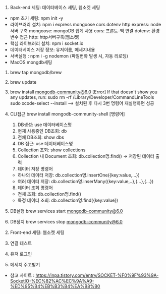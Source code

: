 1. Back-end 세팅: 데이터베이스 세팅, 웹소켓 세팅
- npm 초기 세팅: npm init -y
- 라이브러리 설치: npm i express mongoose cors dotenv http
  express: node 서버 구축
  mongoose: mongoDB 쉽게 사용
  cors: 프론트-백 연결
  dotenv: 환경변수 접근
  http: http서버구축(웹소켓)
- 핵심 라이브러리 설치: npm i socket.io
- 데이터베이스 저장 정보: 유저이름, 메세지내용
- 서버실행 : npm i -g nodemon (파일변화 발생 시, 자동 리로딩)
- MacOS mongdb세팅
 1) brew tap mongodb/brew
 2) brew update
 3) brew install mongodb-community@6.0
    [Error]
     If that doesn't show you any updates, run:
        sudo rm -rf /Library/Developer/CommandLineTools
        sudo xcode-select --install
        --> 설치된 후 다시 3번 명령어 재실행하면 성공
 
 4) CLI접근 brew install mongodb-community-shell
    [명령어]
    1. DB생성: use 데이터베이스명
    2. 현재 사용중인 DB조회: db
    3. 전체 DB조회: show dbs
    4. DB 접근: use 데이터베이스명
    5. Collection 조회: show collections
    6. Collection 내 Document 조회: db.collection명.find() -> 저장된 데이터 출력
    7. 데이터 저장 명령어
     - 하나의 데이터 저장: db.collection명.insertOne({key:value,...}) 
     - 여러 데이터 저장: db.collection명.inserMany({key:value,..},{...},{...})
    8. 데이터 조회 명령어
     - 전체 조회: db.collection명.find()
     - 특정 데이터 조회: db.collection명.find({key:value})

 5) DB실행 brew services start mongodb-community@6.0
 6) DB정지 brew services stop mongodb-community@6.0

2. Front-end 세팅: 웹소켓 세팅

3. 연결 테스트

4. 유저 로그인

5. 메세지 주고받기


* 참고 사이트 : https://inpa.tistory.com/entry/SOCKET-%F0%9F%93%9A-SocketIO-%EC%82%AC%EC%9A%A9-%ED%95%B4%EB%B3%B4%EA%B8%B0